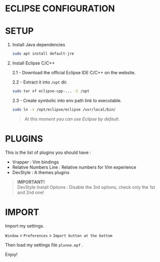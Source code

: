 # ECLIPSE CONFIGURATION

# SETUP

1. Install Java dependencies
    ```sh
    sudo apt install default-jre
    ```

2. Install Eclipse C/C++

    2.1 - Download the official Eclipse IDE C/C++ on the website.

    2.2 - Extract it into `/opt` dir.
    ```sh
    sudo tar xf eclipse-cpp-... -C /opt
    ```

    2.3 - Create symbolic into env path link to executable.
    ```sh
    sudo ln -s /opt/eclipse/eclipse /usr/local/bin/
    ```

    > *At this moment you can use Eclipse by default.*

# PLUGINS

This is the list of plugins you should have :

- Vrapper : Vim bindings
- Relative Numbers Line : Relative numbers for Vim experience
- DevStyle : A themes plugins

> **IMPORTANT!**  
> DevStyle Install Options : Disable the 3rd options, check only the 1st and 2nd one!

# IMPORT

Import my settings.

`Window` > `Preferences` > `Import button at the bottom`

Then load my settings file `plunne.epf` .

Enjoy!